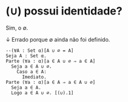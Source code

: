 # (∪) possui identidade?
Sim, o ∅.


↓ Errado porque ∅ ainda não foi definido.
```
--(∀A : Set α)[A ∪ ∅ = A]
Seja A : Set α.
Parte (∀a : α)[a ∈ A ∪ ∅ ⇒ a ∈ A]
  Seja a ∈ A ∪ ∅.
    Caso a ∈ A:
      Imediato.
Parte (∀a : α)[a ∈ A ⇒ a ∈ A ∪ ∅]
  Seja a ∈ A.
  Logo a ∈ A ∪ ∅. [(∪).1]
```